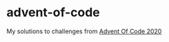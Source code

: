# advent-of-code
My solutions to challenges from [Advent Of Code 2020](https://www.adventofcode.com/2020)
